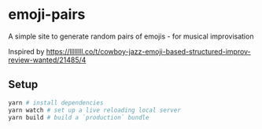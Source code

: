 # emoji-pairs
A simple site to generate random pairs of emojis - for musical improvisation 

Inspired by https://llllllll.co/t/cowboy-jazz-emoji-based-structured-improv-review-wanted/21485/4

## Setup

```sh
yarn # install dependencies
yarn watch # set up a live reloading local server
yarn build # build a `production` bundle
```
